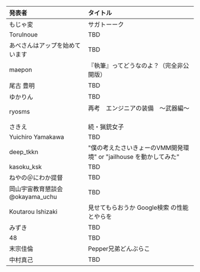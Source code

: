 | 発表者                           | タイトル                                                          |
|:---------------------------------|:------------------------------------------------------------------|
| もじゃ変                         | サガトーーク                                                      |
| ToruInoue                        | TBD                                                               |
| あべさんはアップを始めています   | TBD                                                               |
| maepon                           | 『執筆』ってどうなのよ？（完全非公開版）                          |
| 尾古 豊明                        | TBD                                                               |
| ゆかりん                         | TBD                                                               |
| ryosms                           | 再考　エンジニアの装備　〜武器編〜                              　|
| さきえ                           | 続・猟銃女子                                                      |
| Yuichiro Yamakawa                | TBD                                                               |
| deep_tkkn                        | "僕の考えたさいきょーのVMM開発環境" or "jailhouse を動かしてみた" |
| kasoku_ksk                       | TBD                                                               |
| ねやの＠にわか提督               | TBD                                                               |
| 岡山宇宙教育懇談会 @okayama_uchu | TBD                                                               |
| Koutarou  Ishizaki               | 見せてもらおうか Google検索 の性能とやらを                        |
| みずき                           | TBD                                                               |
| 48                               | TBD                                                               |
| 末宗佳倫                         | Pepper兄弟どんぶらこ                                              |
| 中村真己                         | TBD                                                               |
